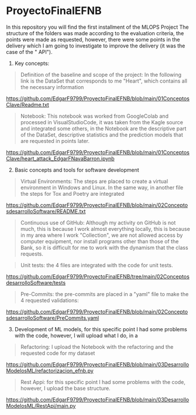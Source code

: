 # ProyectoFinalEFNB
In this repository you will find the first installment of the MLOPS  Project
The structure of the folders was made according to the evaluation criteria, the points were made as requested, however, there were some points in the delivery which I am going to investigate to improve the delivery (it was the case of the " API").

1) Key concepts:
>Definition of the baseline and scope of the project: In the following link is the DataSet that corresponds to me "Heart", which contains all the necessary information

https://github.com/EdgarF9799/ProyectoFinalEFNB/blob/main/01ConceptosClave/Readme.txt


>Notebook: This notebook was worked from GoogleColab and processed in VisualStudioCode, it was taken from the Kagle source and integrated some others, in the Notebook are the descriptive part of the DataSet, descriptive statistics and the prediction models that are requested in points later.

https://github.com/EdgarF9799/ProyectoFinalEFNB/blob/main/01ConceptosClave/heart_attack_EdgarFNavaBarron.ipynb


 
2) Basic concepts and tools for software development

>Virtual Environments: The steps are placed to create a virtual environment in Windows and Linux. In the same way, in another file the steps for Tox and Poetry are integrated

https://github.com/EdgarF9799/ProyectoFinalEFNB/blob/main/02ConceptosdesarrolloSoftware/README.txt


> Continuous use of GitHub: Although my activity on GitHub is not much, this is because I work almost everything locally, this is because in my area where I work "Collection", we are not allowed access by computer equipment, nor install programs other than those of the Bank, so it is difficult for me to work with the dynamism that the class requests.


> Unit tests: the 4 files are integrated with the code for unit tests.

https://github.com/EdgarF9799/ProyectoFinalEFNB/tree/main/02ConceptosdesarrolloSoftware/tests


 
>Pre-Commits: the pre-commits are placed in a "yaml" file to make the 4 requested validations:

https://github.com/EdgarF9799/ProyectoFinalEFNB/blob/main/02ConceptosdesarrolloSoftware/PreCommits.yaml


3) Development of ML models, for this specific point I had some problems with the code, however, I will upload what I do, in a

> Refactoring: I upload the Notebook with the refactoring and the requested code for my dataset

https://github.com/EdgarF9799/ProyectoFinalEFNB/blob/main/03DesarrolloModelosML/refactorizacion_efnb.py


>Rest Appi: for this specific point I had some problems with the code, however, I upload the base structure.


https://github.com/EdgarF9799/ProyectoFinalEFNB/blob/main/03DesarrolloModelosML/RestApi/main.py
